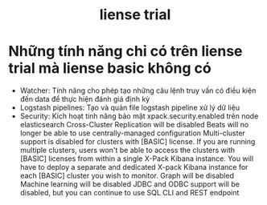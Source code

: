 <h1 align="center">liense trial</h1>

# Những tính năng chỉ có trên liense trial mà liense basic không có
- Watcher: Tính năng cho phép tạo những câu lệnh truy vấn có điều kiện đến data để thực hiện đánh giá định kỳ
- Logstash pipelines: Tạo và quản file logstash pipeline xử lý dữ liệu
- Security: Kích hoạt tính năng bảo mật xpack.security.enabled trên node elasticsearch
Cross-Cluster Replication will be disabled
Beats will no longer be able to use centrally-managed configuration
Multi-cluster support is disabled for clusters with [BASIC] license. If you are running multiple clusters, users won't be able to access the clusters with [BASIC] licenses from within a single X-Pack Kibana instance. You will have to deploy a separate and dedicated X-pack Kibana instance for each [BASIC] cluster you wish to monitor.
Graph will be disabled
Machine learning will be disabled
JDBC and ODBC support will be disabled, but you can continue to use SQL CLI and REST endpoint

